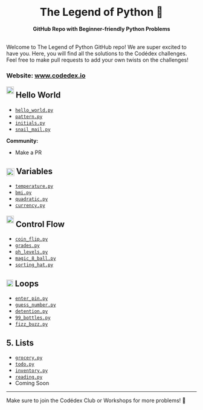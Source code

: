 <div align="center">
  <br>
  <h1>The Legend of Python 🐍</h1>
  <strong>GitHub Repo with Beginner-friendly Python Problems</strong>
</div>
<br>

Welcome to The Legend of Python GitHub repo! We are super excited to have you. Here, you will find all the solutions to the Codédex challenges. Feel free to make pull requests to add your own twists on the challenges!

### Website: www.codedex.io


## <img src="https://raw.githubusercontent.com/codedex-io/python-101/main/assets/badge_earth.png" height="20" style="position: relative; top: 50%; transform: translateY(-50%);"> Hello World

- [`hello_world.py`](https://github.com/codedex-io/python-101/blob/main/1-hello-world/hello_world.py)
- [`pattern.py`](https://github.com/codedex-io/python-101/blob/main/1-hello-world/pattern.py)
- [`initials.py`](https://github.com/codedex-io/python-101/blob/main/1-hello-world/initials.py)
- [`snail_mail.py`](https://github.com/codedex-io/python-101/blob/main/1-hello-world/letter.py)

**Community:**

- Make a PR

## <img src="https://raw.githubusercontent.com/codedex-io/python-101/main/assets/badge_equal.png" height="21" style="vertical-align: middle"> Variables

- [`temperature.py`](https://github.com/codedex-io/python-101/blob/main/2-variables/temperature.py)
- [`bmi.py`](https://github.com/codedex-io/python-101/blob/main/2-variables/bmi.py)
- [`quadratic.py`](https://github.com/codedex-io/python-101/blob/main/2-variables/quadratic.py)
- [`currency.py`](https://github.com/codedex-io/python-101/blob/main/2-variables/currency.py)

## <img src="https://raw.githubusercontent.com/codedex-io/python-101/main/assets/badge_fork.png" height="20" style="position: relative; top: 50%; transform: translateY(-50%);"> Control Flow

- [`coin_flip.py`](https://github.com/codedex-io/python-101/blob/main/3-control-flow/coin_flip.py)
- [`grades.py`](https://github.com/codedex-io/python-101/blob/main/3-control-flow/grades.py)
- [`ph_levels.py`](https://github.com/codedex-io/python-101/blob/main/3-control-flow/ph_levels.py)
- [`magic_8_ball.py`](https://github.com/codedex-io/python-101/blob/main/3-control-flow/magic_8_ball.py)
- [`sorting_hat.py`](https://github.com/codedex-io/python-101/blob/main/3-control-flow/sorting_hat.py)

## <img src="https://raw.githubusercontent.com/codedex-io/python-101/main/assets/badge_loop.png" height="18"> Loops

- [`enter_pin.py`](https://github.com/codedex-io/python-101/blob/main/4-loops/enter_pin.py)
- [`guess_number.py`](https://github.com/codedex-io/python-101/blob/main/4-loops/guess_number.py)
- [`detention.py`](https://github.com/codedex-io/python-101/blob/main/4-loops/detention.py)
- [`99_bottles.py`](https://github.com/codedex-io/python-101/blob/main/4-loops/99_bottles.py)
- [`fizz_buzz.py`](https://github.com/codedex-io/python-101/blob/main/4-loops/fizz_buzz.py)

## 5. Lists

- [`grocery.py`](https://github.com/codedex-io/python-101/blob/main/5-lists/grocery.py)
- [`todo.py`](https://github.com/codedex-io/python-101/blob/main/5-lists/todo.py)
- [`inventory.py`](https://github.com/codedex-io/python-101/blob/main/5-lists/inventory.py)
- [`reading.py`](https://github.com/codedex-io/python-101/blob/main/5-lists/reading.py)
- Coming Soon

---

Make sure to join the Codédex Club or Workshops for more problems! 💖
